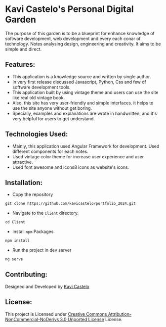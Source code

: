 # Kavi Castelo's Personal Digital Garden
The purpose of this garden is to be a blueprint for enhance knowledge of software development, web
development and every each conar of technology. Notes analysing design, engineering and creativity. It
aims to be simple and direct.

## Features:
- This application is a knowledge source and written by single author.
- In very first release discussed Javascript, Python, Css and few of software development tools.
- This application built by using vintage theme and users can use the site like real old vintage book.
- Also, this site has very user-friendly and simple interfaces. it helps to use the site anyone without get boring.
- Specially, examples and explanations are wrote in handwritten, and it's very helpful for users to get understand.

## Technologies Used:
- Mainly, this application used Angular Framework for development. Used different components for each notes.
- Used vintage color theme for increase user experience and user attractive.
- Used font awesome and icons8 icons as website's icons.

## Installation:
- Copy the repository
```markdown
git clone https://github.com/kavicastelo/portfolio_2024.git
```
- Navigate to the `Client` directory.
```markdown
cd Client
```
- Install `npm` Packages
```markdown
npm install
```
- Run the project in dev server
```markdown
ng serve
```

## Contributing:
Designed and Developed by [Kavi Castelo](https://github.com/kavicastelo)

## License:
This project is Licensed under [Creative Commons Attribution-NonCommercial-NoDerivs 3.0 Unported License](LICENSE.MD) License.
